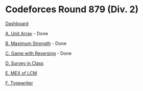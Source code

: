 # Codeforces Round 879 (Div. 2)

[Dashboard](https://codeforces.com/contest/1834)

[A. Unit Array](https://codeforces.com/contest/1834/problem/A) - Done

[B. Maximum Strength](https://codeforces.com/contest/1834/problem/B) - Done

[C. Game with Reversing](https://codeforces.com/contest/1834/problem/C) - Done

[D. Survey in Class](https://codeforces.com/contest/1834/problem/D)

[E. MEX of LCM](https://codeforces.com/contest/1834/problem/E)

[F. Typewriter](https://codeforces.com/contest/1834/problem/F)
